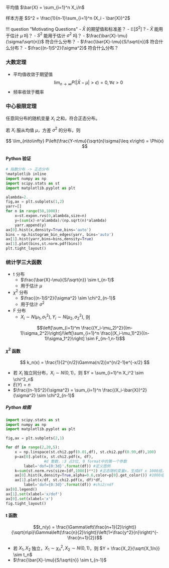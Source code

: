 平均值 $\bar{X} = \sum_{i=1}^n X_i/n$

样本方差 $S^2 = \frac{1}{n-1}\sum_{i=1}^n (X_i - \bar{X})^2$

!!! question "Motivating Questions"
    - $\bar{X}$ 的期望值和标准差？
    - $\mathbb{E}[S^2]$ ?
    - $\bar{X}$ 能用于估计 $\mu$ 吗？
    - $S^2$ 能用于估计 $\sigma^2$ 吗？
    - $\frac{\bar{X}-\mu}{\sigma/\sqrt{n}}$ 符合什么分布？
    - $\frac{\bar{X}-\mu}{S/\sqrt{n}}$ 符合什么分布？
    - $\frac{(n-1)S^2}{\sigma^2}$ 符合什么分布？

### 大数定理

- 平均值收敛于期望值
$$
    \lim_{n\to\infty} P(|\bar{X}-\mu|>\epsilon) = 0, \forall \epsilon>0
$$
- 频率收敛于概率

### 中心极限定理

任意同分布的随机变量 $X_i$ 之和，符合正态分布。

若 $X_i$ 服从均值 $\mu$，方差 $\sigma^2$ 的分布，则

$$
\lim_{n\to\infty} P\left(\frac{Y-n\mu}{\sqrt{n}\sigma}\leq x\right) = \Phi(x)
$$

#### Python 验证

```python
# 指数分布 -> 正态分布
%matplotlib inline
import numpy as np
import scipy.stats as st
import matplotlib.pyplot as plt

alambda=2.
fig,ax = plt.subplots(1,2)
yarr=[]
for n in range(50,1000):
    x=st.expon.rvs(0,alambda,size=n)
    y=(sum(x)-n*alambda)/(np.sqrt(n)*alambda)
    yarr.append(y)
ax[0].hist(x,density=True,bins='auto')
bins = np.histogram_bin_edges(yarr, bins='auto')
ax[1].hist(yarr,bins=bins,density=True)
ax[1].plot(bins,st.norm.pdf(bins))
plt.tight_layout()
```

### 统计学三大函数

- t 分布
  - $\frac{\bar{X}-\mu}{S/\sqrt{n}} \sim t_{n-1}$
  - 用于估计 $\mu$
- $\chi^2$ 分布
  - $\frac{(n-1)S^2}{\sigma^2} \sim \chi^2_{n-1}$
  - 用于估计 $\sigma^2$
- F 分布
  - $X_i \sim N(\mu_1,\sigma_1^2), Y_i \sim N(\mu_2,\sigma_2^2)$, 则

$$\left[\sum_{i=1}^m \frac{(Y_i-\mu_2)^2}{(m-1)\sigma_2^2}\right]/\left[\sum_{i=1}^n \frac{(X_i-\mu_1)^2}{(n-1)\sigma_1^2}\right] \sim F_{m-1,n-1}$$

#### $\chi^2$ 函数

$$ k_n(x) = \frac{1}{2^{n/2}\Gamma(n/2)}x^{n/2-1}e^{-x/2} $$

- 若 $X_i$ 独立同分布，$X_i \sim N(0,1)$，则 $Y = \sum_{i=1}^n X_i^2 \sim \chi^2_n$
- $E(Y) = n$
- $\frac{(n-1)S^2}{\sigma^2} = \sum_{i=1}^n \frac{(X_i-\bar{X})^2}{\sigma^2} \sim \chi^2_{n-1}$

##### Python 绘图

```python
import scipy.stats as st
import numpy as np
import matplotlib.pyplot as plt

fig,ax = plt.subplots(2,1)

for df in range(2,20,5):
    x = np.linspace(st.chi2.ppf(0.01,df), st.chi2.ppf(0.99,df),100)
    p=ax[0].plot(x, st.chi2.pdf(x, df),
                 #d 整数，:3 占3位, 0 format中的第一个参数
        label='dof={0:3d}'.format(df)) #定义图例
    k=sum(st.norm.rvs(size=[df,1000])**2) #正态随机变量x，生成df x 1000组，计算Y=df个元素的平方和
    ax[0].hist(k,density=True,alpha=0.6,color=p[0].get_color()) #1000组Y的分布
    ax[1].plot(x/df, st.chi2.pdf(x, df)*df,
        label='dof={0:3d}'.format(df)) #chi2/ndf
ax[0].legend()
ax[1].set(xlabel='x/dof')
ax[0].set(xlabel='x')
fig.tight_layout()
```

#### t 函数

$$t_n(y) = \frac{\Gamma\left(\frac{n+1}{2}\right)}{\sqrt{n\pi}\Gamma\left(\frac{n}{2}\right)}\left(1+\frac{y^2}{n}\right)^{-\frac{n+1}{2}}$$

- 若 $X_1,X_2$ 独立，$X_1 \sim \chi^2_n, X_2 \sim N(0,1)$，则 $Y = \frac{X_2}{\sqrt{X_1/n}} \sim t_n$
- $\frac{\bar{X}-\mu}{S/\sqrt{n}} \sim t_{n-1}$
